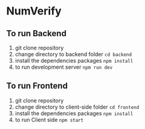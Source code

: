 # NumVerify

## To run Backend 

1. git clone repository
2. change directory to backend folder `cd backend`
3. install the dependencies packages `npm install`
4. to run development server `npm run dev`


## To run Frontend 

1. git clone repository
2. change directory to client-side folder `cd frontend`
3. install the dependencies packages `npm install`
4. to run Client side `npm start`
